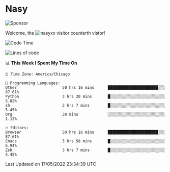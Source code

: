 # Nasy

<!--
<p align="center">
<img height="200" src="https://github-readme-stats.vercel.app/api?username=nasyxx&count_private=true&show_icons=true&theme=dracula&include_all_commits=true"/>
<img height="200" src="https://github-readme-stats.vercel.app/api/top-langs/?username=nasyxx&theme=dracula&hide=html,jupyter+notebook&count_private=true&show_icons=true"/>
</p>

  
----------------
-->

![Sponsor](https://img.shields.io/static/v1.svg?label=Sponsor&message=%E2%9D%A4&logo=GitHub&style=flat&color=pink)
 
Welcome, the ![nasyxx visitor counter](https://count.getloli.com/get/@nasyxx?theme=rule34)th vistor!
 
<!--START_SECTION:waka-->
![Code Time](http://img.shields.io/badge/Code%20Time-2%2C395%20hrs%205%20mins-blue)

![Lines of code](https://img.shields.io/badge/From%20Hello%20World%20I%27ve%20Written-5%20Million%20lines%20of%20code-blue)

📊 **This Week I Spent My Time On** 

```text
⌚︎ Time Zone: America/Chicago

💬 Programming Languages: 
Other                    50 hrs 16 mins      ██████████████████████░░░   87.61% 
Python                   3 hrs 20 mins       █░░░░░░░░░░░░░░░░░░░░░░░░   5.82% 
sh                       3 hrs 7 mins        █░░░░░░░░░░░░░░░░░░░░░░░░   5.45% 
Org                      38 mins             ░░░░░░░░░░░░░░░░░░░░░░░░░   1.12%

🔥 Editors: 
Browser                  50 hrs 16 mins      ██████████████████████░░░   87.61% 
Emacs                    3 hrs 58 mins       █░░░░░░░░░░░░░░░░░░░░░░░░   6.94% 
Zsh                      3 hrs 7 mins        █░░░░░░░░░░░░░░░░░░░░░░░░   5.45%

```


 Last Updated on 17/05/2022 23:34:39 UTC
<!--END_SECTION:waka-->

<!-- ![visitors](https://visitor-badge.laobi.icu/badge?page_id=nasyxx.nasyxx) -->
